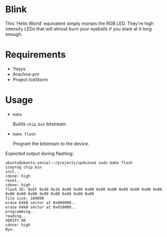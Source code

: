 
# Blink

This 'Hello World' equivalent simply morses the RGB LED. They're high intensity LEDs that will almost
burn your eyeballs if you stare at it long enough.

# Requirements

* Yosys
* Arachne-pnr
* Project IceStorm

# Usage

* ```make```

    Builds ```chip.bin``` bitstream

* ```make flash```

    Program the bitstream to the device.

Expected output during flashing:

```
ubuntu@ubuntu-xenial:~/projects/upduino$ sudo make flash
iceprog chip.bin
init..
cdone: high
reset..
cdone: high
flash ID: 0xEF 0x40 0x16 0x00 0x00 0x00 0x00 0x00 0x00 0x00 0x00 0x00 0x00 0x00 0x00 0x00 0x00 0x00 0x00 0x00
file size: 104090
erase 64kB sector at 0x000000..
erase 64kB sector at 0x010000..
programming..
reading..
VERIFY OK
cdone: high
Bye.
```

